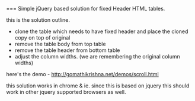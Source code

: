 
=== Simple jQuery based solution for fixed Header HTML tables.


this is the solution outline.

 - clone the table which needs to have fixed header and place the cloned copy on top of original
 - remove the table body from top table
 - remove the table header from bottom table
 - adjust the column widths. (we are remembering the original column widths)

here's the demo - http://gomathikrishna.net/demos/scroll.html

this solution works in chrome & ie. since this is based on jquery this should work in other jquery supported browsers as well.